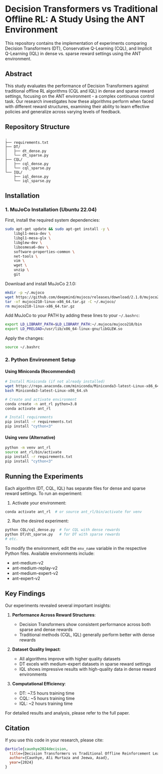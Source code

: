 # Decision Transformers vs Traditional Offline RL: A Study Using the ANT Environment

This repository contains the implementation of experiments comparing Decision Transformers (DT), Conservative Q-Learning (CQL), and Implicit Q-Learning (IQL) in dense vs. sparse reward settings using the ANT environment.

## Abstract

This study evaluates the performance of Decision Transformers against traditional offline RL algorithms (CQL and IQL) in dense and sparse reward settings, focusing on the ANT environment - a complex continuous control task. Our research investigates how these algorithms perform when faced with different reward structures, examining their ability to learn effective policies and generalize across varying levels of feedback.

## Repository Structure
```
.
├── requirements.txt
├── DT/
│   ├── dt_dense.py
│   └── dt_sparse.py
├── CQL/
│   ├── cql_dense.py
│   └── cql_sparse.py
└── IQL/
    ├── iql_dense.py
    └── iql_sparse.py
```

## Installation

### 1. MuJoCo Installation (Ubuntu 22.04)

First, install the required system dependencies:
```bash
sudo apt-get update && sudo apt-get install -y \
    libgl1-mesa-dev \
    libgl1-mesa-glx \
    libglew-dev \
    libosmesa6-dev \
    software-properties-common \
    net-tools \
    vim \
    wget \
    unzip \
    git
```

Download and install MuJoCo 2.1.0:
```bash
mkdir -p ~/.mujoco
wget https://github.com/deepmind/mujoco/releases/download/2.1.0/mujoco210-linux-x86_64.tar.gz
tar -xf mujoco210-linux-x86_64.tar.gz -C ~/.mujoco/
rm mujoco210-linux-x86_64.tar.gz
```

Add MuJoCo to your PATH by adding these lines to your `~/.bashrc`:
```bash
export LD_LIBRARY_PATH=$LD_LIBRARY_PATH:~/.mujoco/mujoco210/bin
export LD_PRELOAD=/usr/lib/x86_64-linux-gnu/libGLEW.so
```

Apply the changes:
```bash
source ~/.bashrc
```

### 2. Python Environment Setup

#### Using Miniconda (Recommended)
```bash
# Install Miniconda (if not already installed)
wget https://repo.anaconda.com/miniconda/Miniconda3-latest-Linux-x86_64.sh
bash Miniconda3-latest-Linux-x86_64.sh

# Create and activate environment
conda create -n ant_rl python=3.8
conda activate ant_rl

# Install requirements
pip install -r requirements.txt
pip install "cython<3"
```

#### Using venv (Alternative)
```bash
python -m venv ant_rl
source ant_rl/bin/activate
pip install -r requirements.txt
pip install "cython<3"
```

## Running the Experiments

Each algorithm (DT, CQL, IQL) has separate files for dense and sparse reward settings. To run an experiment:

1. Activate your environment:
```bash
conda activate ant_rl  # or source ant_rl/bin/activate for venv
```

2. Run the desired experiment:
```bash
python CQL/cql_dense.py  # for CQL with dense rewards
python DT/dt_sparse.py   # for DT with sparse rewards
# etc.
```

To modify the environment, edit the `env_name` variable in the respective Python files. Available environments include:
- ant-medium-v2
- ant-medium-replay-v2
- ant-medium-expert-v2
- ant-expert-v2

## Key Findings

Our experiments revealed several important insights:

1. **Performance Across Reward Structures**: 
   - Decision Transformers show consistent performance across both sparse and dense rewards
   - Traditional methods (CQL, IQL) generally perform better with dense rewards

2. **Dataset Quality Impact**:
   - All algorithms improve with higher quality datasets
   - DT excels with medium-expert datasets in sparse reward settings
   - IQL shows impressive results with high-quality data in dense reward environments

3. **Computational Efficiency**:
   - DT: ~7.5 hours training time
   - CQL: ~5 hours training time
   - IQL: ~2 hours training time

For detailed results and analysis, please refer to the full paper.

## Citation

If you use this code in your research, please cite:
```bibtex
@article{caunhye2024decision,
  title={Decision Transformers vs Traditional Offline Reinforcement Learning Algorithms in Dense vs. Sparse Reward Settings: A Study Using the ANT Environment},
  author={Caunhye, Ali Murtaza and Jeewa, Asad},
  year={2024}
}
```
